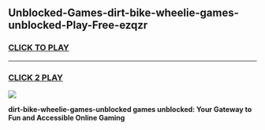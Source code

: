 
## Unblocked-Games-dirt-bike-wheelie-games-unblocked-Play-Free-ezqzr
<h3>
<a href="https://premium76.site?title=dirt-bike-wheelie-games-unblocked&ref=22A">CLICK TO PLAY</a></h3>
<hr>

<h3>
<a href="https://premium76.site?title=dirt-bike-wheelie-games-unblocked&ref=22A">CLICK 2 PLAY</a>
  
</h3>

<a href="https://premium76.site?title=dirt-bike-wheelie-games-unblocked&ref=22A"><img src="https://clearcache.store/games.png"></a>


**dirt-bike-wheelie-games-unblocked games unblocked: Your Gateway to Fun and Accessible Online Gaming**
